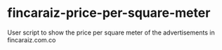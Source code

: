 # fincaraiz-price-per-square-meter
User script to show the price per square meter of the advertisements in fincaraiz.com.co
